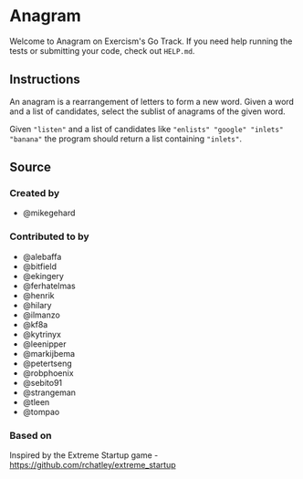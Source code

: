 # Anagram

Welcome to Anagram on Exercism's Go Track.
If you need help running the tests or submitting your code, check out `HELP.md`.

## Instructions

An anagram is a rearrangement of letters to form a new word.
Given a word and a list of candidates, select the sublist of anagrams of the given word.

Given `"listen"` and a list of candidates like `"enlists" "google"
"inlets" "banana"` the program should return a list containing
`"inlets"`.

## Source

### Created by

- @mikegehard

### Contributed to by

- @alebaffa
- @bitfield
- @ekingery
- @ferhatelmas
- @henrik
- @hilary
- @ilmanzo
- @kf8a
- @kytrinyx
- @leenipper
- @markijbema
- @petertseng
- @robphoenix
- @sebito91
- @strangeman
- @tleen
- @tompao

### Based on

Inspired by the Extreme Startup game - https://github.com/rchatley/extreme_startup